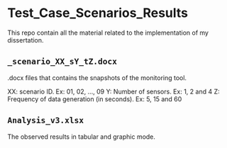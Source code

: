 # Test_Case_Scenarios_Results

This repo contain all the material related to the implementation of my dissertation.

## ```_scenario_XX_sY_tZ.docx```

.docx files that contains the snapshots of the monitoring tool.

XX: scenario ID. Ex: 01, 02, ..., 09
Y: Number of sensors. Ex: 1, 2 and 4
Z: Frequency of data generation (in seconds). Ex: 5, 15 and 60

## ```Analysis_v3.xlsx```

The observed results in tabular and graphic mode.